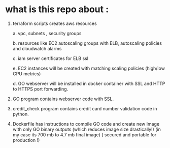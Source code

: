# what is this repo about :

1. terraform scripts creates aws resources 

     a. vpc, subnets , security groups

     b. resources like EC2 autoscaling groups with ELB, autoscaling policies and cloudwatch alarms

     c. iam server certificates for ELB ssl

     e. EC2 instances will be created with matching scaling policies (high/low CPU metrics)
 
     d. GO webserver will be installed in docker container with SSL and HTTP to HTTPS port forwarding.

     
2. GO program contains webserver code  with SSL.
3. credit_check program contains credit card number validation code in python.
4. Dockerfile has instructions to compile GO code and create new Image with only GO binary outputs (which reduces image size       drastically!) (in my case its 700 mb to 4.7 mb final image) ( secured and portable for production !)
